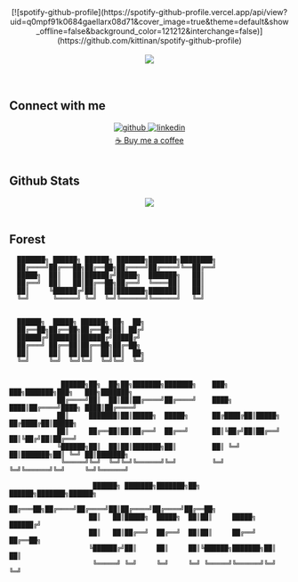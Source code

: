 <div align="center">[![spotify-github-profile](https://spotify-github-profile.vercel.app/api/view?uid=q0mpf91k0684gaellarx08d71&cover_image=true&theme=default&show_offline=false&background_color=121212&interchange=false)](https://github.com/kittinan/spotify-github-profile)</div>  

<br/>  

<div align="center">
<img src="https://komarev.com/ghpvc/?username=foresthpark&&style=flat-square" align="center" />
</div>  
  

<br/>  


<br />



## Connect with me  
<div align="center">
<a href="https://github.com/foresthpark" target="_blank">
<img src=https://img.shields.io/badge/github-%2324292e.svg?&style=for-the-badge&logo=github&logoColor=white alt=github style="margin-bottom: 5px;" />
</a>
<a href="https://linkedin.com/in/forestpark" target="_blank">
<img src=https://img.shields.io/badge/linkedin-%231E77B5.svg?&style=for-the-badge&logo=linkedin&logoColor=white alt=linkedin style="margin-bottom: 5px;" />
</a>  
<br/>
  <div align="center">
<a href="https://coffee.forestp.dev" target="_blank">
☕️ Buy me a coffee
</a> 
</div>  
</div>  
<br/>  


## Github Stats  
<div align="center"><img src="https://forest-github-readme-stats.vercel.app/api?username=foresthpark&show_icons=true&include_all_commits=true&hide_border=true&theme=dracula" align="center" /></div>  

<br/>  

## Forest
```
  ███████╗ ██████╗ ██████╗ ███████╗███████╗████████╗
  ██╔════╝██╔═══██╗██╔══██╗██╔════╝██╔════╝╚══██╔══╝
  █████╗  ██║   ██║██████╔╝█████╗  ███████╗   ██║
  ██╔══╝  ██║   ██║██╔══██╗██╔══╝  ╚════██║   ██║
  ██║     ╚██████╔╝██║  ██║███████╗███████║   ██║
  ╚═╝      ╚═════╝ ╚═╝  ╚═╝╚══════╝╚══════╝   ╚═╝


  ██████╗  █████╗ ██████╗ ██╗  ██╗
  ██╔══██╗██╔══██╗██╔══██╗██║ ██╔╝
  ██████╔╝███████║██████╔╝█████╔╝
  ██╔═══╝ ██╔══██║██╔══██╗██╔═██╗
  ██║     ██║  ██║██║  ██║██║  ██╗
  ╚═╝     ╚═╝  ╚═╝╚═╝  ╚═╝╚═╝  ╚═╝
  

             ██████╗██╗  ██╗██╗███████╗███████╗    ███╗   ███╗███████╗███╗   ███╗███████╗     
            ██╔════╝██║  ██║██║██╔════╝██╔════╝    ████╗ ████║██╔════╝████╗ ████║██╔════╝    
            ██║     ███████║██║█████╗  █████╗      ██╔████╔██║█████╗  ██╔████╔██║█████╗    
            ██║     ██╔══██║██║██╔══╝  ██╔══╝      ██║╚██╔╝██║██╔══╝  ██║╚██╔╝██║██╔══╝     
            ╚██████╗██║  ██║██║███████╗██║         ██║ ╚═╝ ██║███████╗██║ ╚═╝ ██║███████╗    
             ╚═════╝╚═╝  ╚═╝╚═╝╚══════╝╚═╝         ╚═╝     ╚═╝╚══════╝╚═╝     ╚═╝╚══════╝     

                     ██████╗ ███████╗███████╗██╗ ██████╗███████╗██████╗
                    ██╔═══██╗██╔════╝██╔════╝██║██╔════╝██╔════╝██╔══██╗
                    ██║   ██║█████╗  █████╗  ██║██║     █████╗  ██████╔╝
                    ██║   ██║██╔══╝  ██╔══╝  ██║██║     ██╔══╝  ██╔══██╗
                    ╚██████╔╝██║     ██║     ██║╚██████╗███████╗██║  ██║
                     ╚═════╝ ╚═╝     ╚═╝     ╚═╝ ╚═════╝╚══════╝╚═╝  ╚═╝
```

